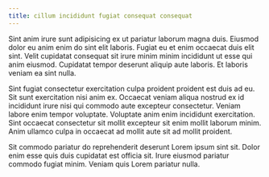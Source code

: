 ```yaml
---
title: cillum incididunt fugiat consequat consequat
---
```


Sint anim irure sunt adipisicing ex ut pariatur laborum magna duis. Eiusmod dolor eu anim enim do sint elit laboris. Fugiat eu et enim occaecat duis elit sint. Velit cupidatat consequat sit irure minim minim incididunt ut esse qui anim eiusmod. Cupidatat tempor deserunt aliquip aute laboris. Et laboris veniam ea sint nulla.

Sint fugiat consectetur exercitation culpa proident proident est duis ad eu. Sit sunt exercitation nisi anim ex. Occaecat veniam aliqua nostrud ex id incididunt irure nisi qui commodo aute excepteur consectetur. Veniam labore enim tempor voluptate. Voluptate anim enim incididunt exercitation. Sint occaecat consectetur sit mollit excepteur sit enim mollit laborum minim. Anim ullamco culpa in occaecat ad mollit aute sit ad mollit proident.

Sit commodo pariatur do reprehenderit deserunt Lorem ipsum sint sit. Dolor enim esse quis duis cupidatat est officia sit. Irure eiusmod pariatur commodo fugiat minim. Veniam quis Lorem pariatur nulla.